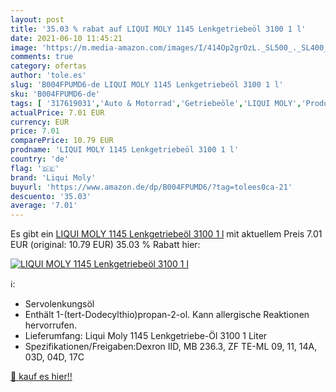 ```yaml
---
layout: post
title: '35.03 % rabat auf LIQUI MOLY 1145 Lenkgetriebeöl 3100 1 l'
date: 2021-06-10 11:45:21
image: 'https://m.media-amazon.com/images/I/414Op2grOzL._SL500_._SL400_.jpg'
comments: true
category: ofertas
author: 'tole.es'
slug: 'B004FPUMD6-de LIQUI MOLY 1145 Lenkgetriebeöl 3100 1 l'
sku: 'B004FPUMD6-de'
tags: [ '317619031','Auto & Motorrad','Getriebeöle','LIQUI MOLY','Produkte','liqui moly','Öle','Öle & Betriebsstoffe', ]
actualPrice: 7.01 EUR
currency: EUR
price: 7.01
comparePrice: 10.79 EUR
prodname: 'LIQUI MOLY 1145 Lenkgetriebeöl 3100 1 l'
country: 'de'
flag: '🇩🇪'
brand: 'Liqui Moly'
buyurl: 'https://www.amazon.de/dp/B004FPUMD6/?tag=tolees0ca-21'
descuento: '35.03'
average: '7.01'
---
```


Es gibt ein [LIQUI MOLY 1145 Lenkgetriebeöl 3100 1 l](https://www.amazon.de/dp/B004FPUMD6/?tag=tolees0ca-21) mit aktuellem Preis 7.01 EUR (original: 10.79 EUR) 35.03 % Rabatt hier:

[![LIQUI MOLY 1145 Lenkgetriebeöl 3100 1 l](https://m.media-amazon.com/images/I/414Op2grOzL._SL500_._SL400_.jpg)](https://www.amazon.de/dp/B004FPUMD6/?tag=tolees0ca-21)

ℹ️:

- Servolenkungsöl
- Enthält 1-(tert-Dodecylthio)propan-2-ol. Kann allergische Reaktionen hervorrufen.
- Lieferumfang: Liqui Moly 1145 Lenkgetriebe-Öl 3100 1 Liter
- Spezifikationen/Freigaben:Dexron IID, MB 236.3, ZF TE-ML 09, 11, 14A, 03D, 04D, 17C

[🛒 kauf es hier!!](https://www.amazon.de/dp/B004FPUMD6/?tag=tolees0ca-21)
